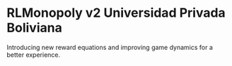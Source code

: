  RLMonopoly v2 Universidad Privada Boliviana
=================

Introducing new reward equations and improving game dynamics for a better experience.

